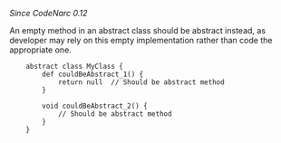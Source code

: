 *Since CodeNarc 0.12*

An empty method in an abstract class should be abstract instead, as
developer may rely on this empty implementation rather than code the
appropriate one.

``` 
    abstract class MyClass {
        def couldBeAbstract_1() {
            return null  // Should be abstract method
        }

        void couldBeAbstract_2() {
            // Should be abstract method
        }
    }
```
